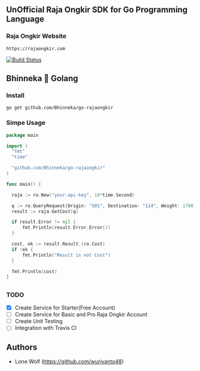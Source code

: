 ## UnOfficial Raja Ongkir SDK for Go Programming Language

### Raja Ongkir Website
    https://rajaongkir.com

[![Build Status](https://travis-ci.org/Bhinneka/go-rajaongkir.svg?branch=master)](https://travis-ci.org/Bhinneka/go-rajaongkir)

## Bhinneka :blue_heart: Golang

### Install
  ```shell
  go get github.com/Bhinneka/go-rajaongkir
  ```

### Simpe Usage


  ```go
  package main

  import (
  	"fmt"
  	"time"

  	"github.com/Bhinneka/go-rajaongkir"
  )

  func main() {

  	raja := ro.New("your-api-key", 10*time.Second)

  	q := ro.QueryRequest{Origin: "501", Destination: "114", Weight: 1700, Courier: "tiki"}
  	result := raja.GetCost(q)

  	if result.Error != nil {
  		fmt.Println(result.Error.Error())
  	}

  	cost, ok := result.Result.(ro.Cost)
  	if !ok {
  		fmt.Println("Result is not Cost")
  	}

  	fmt.Println(cost)
  }

  ```

##
### TODO
  - [x] Create Service for Starter(Free Account)
  - [ ] Create Service for Basic and Pro Raja Ongkir Account
  - [ ] Create Unit Testing
  - [ ] Integration with Travis CI

## Authors
  - Lone Wolf (https://github.com/wuriyanto48)
